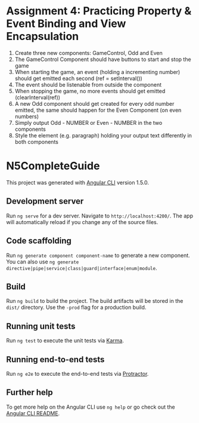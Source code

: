# Assignment 4: Practicing Property & Event Binding and View Encapsulation
<ol>
  <li>Create three new components: GameControl, Odd and Even</li>
  <li>The GameControl Component should have buttons to start and stop the game</li>
  <li>When starting the game, an event (holding a incrementing number) should get emitted each second (ref = setInterval())</li>
  <li>The event should be listenable from outside the component</li>
  <li>When stopping the game, no more events should get emitted (clearInterval(ref))</li>
  <li>A new Odd component should get created for every odd number emitted, the same should happen for the Even Component (on even numbers)</li>
  <li>Simply output Odd - NUMBER or Even - NUMBER in the two components</li>
  <li>Style the element (e.g. paragraph) holding your output text differently in both components</li>
</ol>


# N5CompleteGuide

This project was generated with [Angular CLI](https://github.com/angular/angular-cli) version 1.5.0.

## Development server

Run `ng serve` for a dev server. Navigate to `http://localhost:4200/`. The app will automatically reload if you change any of the source files.

## Code scaffolding

Run `ng generate component component-name` to generate a new component. You can also use `ng generate directive|pipe|service|class|guard|interface|enum|module`.

## Build

Run `ng build` to build the project. The build artifacts will be stored in the `dist/` directory. Use the `-prod` flag for a production build.

## Running unit tests

Run `ng test` to execute the unit tests via [Karma](https://karma-runner.github.io).

## Running end-to-end tests

Run `ng e2e` to execute the end-to-end tests via [Protractor](http://www.protractortest.org/).

## Further help

To get more help on the Angular CLI use `ng help` or go check out the [Angular CLI README](https://github.com/angular/angular-cli/blob/master/README.md).

